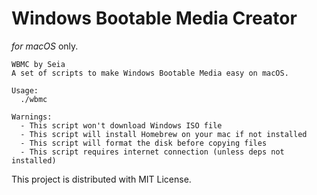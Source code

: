 # Windows Bootable Media Creator

*for macOS* only.

```
WBMC by Seia
A set of scripts to make Windows Bootable Media easy on macOS.

Usage:
  ./wbmc

Warnings:
  - This script won't download Windows ISO file
  - This script will install Homebrew on your mac if not installed
  - This script will format the disk before copying files
  - This script requires internet connection (unless deps not installed)
```

This project is distributed with MIT License.
